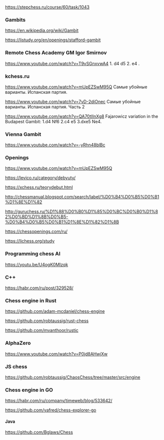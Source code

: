 https://stepchess.ru/course/60/task/1043

### Gambits

https://en.wikipedia.org/wiki/Gambit

https://listudy.org/en/openings/stafford-gambit

### Remote Chess Academy GM Igor Smirnov
https://www.youtube.com/watch?v=T9vSGnxvwA4  1. d4 d5 2. e4 . 

### kchess.ru
https://www.youtube.com/watch?v=mUpEZSwM95Q Самые убойные варианты. Испанская партия.

https://www.youtube.com/watch?v=7vD-2diOnec Самые убойные варианты. Испанская партия. Часть 2

https://www.youtube.com/watch?v=QA70tIInXg8 Fajarowicz variation in the Budapest Gambit:
 1.d4 Nf6 2.c4 e5 3.dxe5 Ne4.  


###   Vienna Gambit

https://www.youtube.com/watch?v=-yRhn48blBc

### Openings

https://www.youtube.com/watch?v=mUpEZSwM95Q

https://levico.ru/category/debyuty/

https://xchess.ru/teorydebut.html

http://chessmanual.blogspot.com/search/label/%D0%B4%D0%B5%D0%B1%D1%8E%D1%82

http://guruchess.ru/%D1%88%D0%B0%D1%85%D0%BC%D0%B0%D1%82%D0%BD%D1%8B%D0%B5-%D0%B4%D0%B5%D0%B1%D1%8E%D1%82%D1%8B

https://chessopenings.com/ru/

https://lichess.org/study


### Programming chess AI

https://youtu.be/U4ogK0MIzqk


### C++

https://habr.com/ru/post/329528/

### Chess engine in Rust

https://github.com/adam-mcdaniel/chess-engine

https://github.com/robtaussig/rust-chess

https://github.com/mvanthoor/rustic


### AlphaZero

https://www.youtube.com/watch?v=P0jd8AHwjXw

### JS chess
https://github.com/robtaussig/ChaosChess/tree/master/src/engine


### Chess engine in GO

https://habr.com/ru/company/timeweb/blog/533642/

https://github.com/yafred/chess-explorer-go

#### Java
https://github.com/Bglaws/Chess


